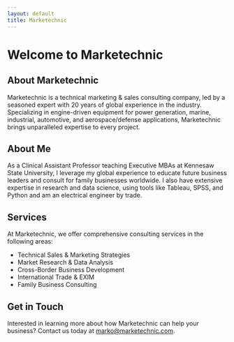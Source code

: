 ```yaml
---
layout: default
title: Marketechnic
---
```


# Welcome to Marketechnic

## About Marketechnic

Marketechnic is a technical marketing & sales consulting company, led by a seasoned expert with 20 years of global experience in the industry. Specializing in engine-driven equipment for power generation, marine, industrial, automotive, and aerospace/defense applications, Marketechnic brings unparalleled expertise to every project.

## About Me

As a Clinical Assistant Professor teaching Executive MBAs at Kennesaw State University, I leverage my global experience to educate future business leaders and consult for family businesses worldwide.  I also have extensive expertise in research and data science, using tools like Tableau, SPSS, and Python and am an electrical engineer by trade.

## Services

At Marketechnic, we offer comprehensive consulting services in the following areas:
- Technical Sales & Marketing Strategies
- Market Research & Data Analysis
- Cross-Border Business Development
- International Trade & EXIM
- Family Business Consulting

## Get in Touch

Interested in learning more about how Marketechnic can help your business? Contact us today at [marko@marketechnic.com](mailto:marko@marketechnic.com).

